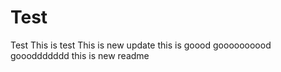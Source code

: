 # Test
Test
This is test
This is new update
this is goood goooooooood
goooddddddd
this is new readme